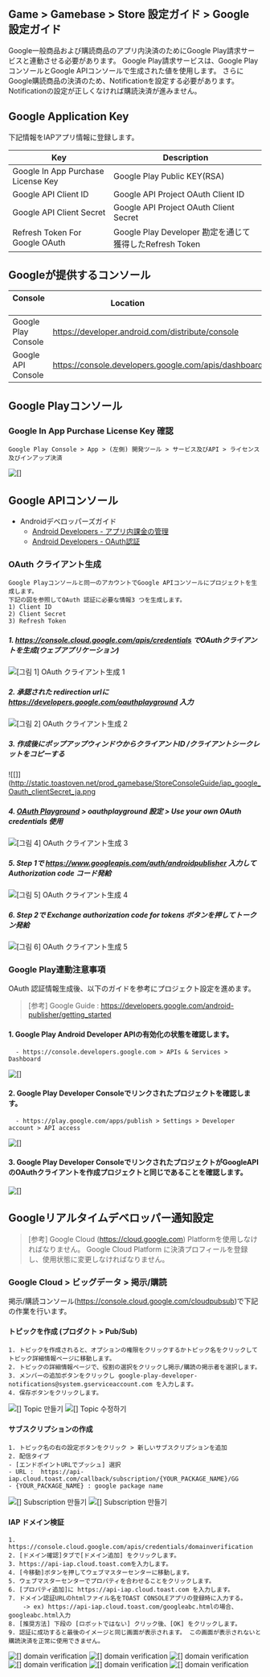 ## Game > Gamebase > Store 設定ガイド > Google 設定ガイド

Google一般商品および購読商品のアプリ内決済のためにGoogle Play請求サービスと連動させる必要があります。
Google Play請求サービスは、Google PlayコンソールとGoogle APIコンソールで生成された値を使用します。
さらにGoogle購読商品の決済のため、Notificationを設定する必要があります。
Notificationの設定が正しくなければ購読決済が進みません。

## Google Application Key
下記情報をIAPアプリ情報に登録します。

| Key | Description                                             |
| ---------------------------------- | ---------------------------------------------- |
| Google In App Purchase License Key | Google Play Public KEY(RSA)       |
| Google API Client ID               | Google API Project OAuth Client ID            |
| Google API Client Secret           | Google API Project OAuth Client Secret        |
| Refresh Token For Google OAuth     | Google Play Developer 勘定を通じて獲得したRefresh Token |

## Googleが提供するコンソール
| Console        | Location                              |
| -------------- | ------------------------------- |
| Google Play Console | https://developer.android.com/distribute/console |
| Google API Console | https://console.developers.google.com/apis/dashboard |

## Google Playコンソール

### Google In App Purchase License Key 確認
```
Google Play Console > App > (左側) 開発ツール > サービス及びAPI > ライセンス及びインアップ決済
```
![[]](http://static.toastoven.net/prod_gamebase/StoreConsoleGuide/iap_google_license_ja.png)

## Google APIコンソール

* Androidデベロッパーズガイド
	* [Android Developers - アプリ内課金の管理](http://developer.android.com/google/play/billing/billing_admin.html)
	* [Android Developers - OAuth認証](https://developers.google.com/identity/protocols/OAuth2WebServer)

### OAuth クライアント生成
```
Google Playコンソールと同一のアカウントでGoogle APIコンソールにプロジェクトを生成します。
下記の図を参照してOAuth 認証に必要な情報3 つを生成します。
1) Client ID  
2) Client Secret  
3) Refresh Token  
```

##### 1. https://console.cloud.google.com/apis/credentials でOAuthクライアントを生成(ウェブアプリケーション)
![[그림 1] OAuth クライアント生成 1](http://static.toastoven.net/prod_gamebase/StoreConsoleGuide/iap_google_credentials_ja.png)

##### 2. 承認された redirection urlに https://developers.google.com/oauthplayground 入力
![[그림 2] OAuth クライアント生成 2](http://static.toastoven.net/prod_gamebase/StoreConsoleGuide/iap_google_Oauth_ja.png)

##### 3. 作成後にポップアップウィンドウからクライアントID /クライアントシークレットをコピーする
![[]](http://static.toastoven.net/prod_gamebase/StoreConsoleGuide/iap_google_Oauth_clientSecret_ja.png

##### 4. [OAuth Playground](https://developers.google.com/oauthplayground/) > oauthplayground 設定 > Use your own OAuth credentials 使用
![[그림 4] OAuth クライアント生成 3](http://static.toastoven.net/prod_gamebase/StoreConsoleGuide/iap_g_03.png)


##### 5. Step 1で https://www.googleapis.com/auth/androidpublisher 入力して Authorization code コード発給
![[그림 5] OAuth クライアント生成 4](http://static.toastoven.net/prod_gamebase/StoreConsoleGuide/iap_g_04.png)


##### 6. Step 2で Exchange authorization code for tokens ボタンを押してトークン発給
![[그림 6] OAuth クライアント生成 5](http://static.toastoven.net/prod_gamebase/StoreConsoleGuide/iap_g_05.png)


### Google Play連動注意事項

OAuth 認証情報生成後、以下のガイドを参考にプロジェクト設定を進めます。

> [参考]
> Google Guide : https://developers.google.com/android-publisher/getting_started

#### 1. Google Play Android Developer APIの有効化の状態を確認します。

```
  - https://console.developers.google.com > APIs & Services > Dashboard
```
![[]](http://static.toastoven.net/prod_gamebase/StoreConsoleGuide/iap-console-google-console-1.png)


#### 2. Google Play Developer Consoleでリンクされたプロジェクトを確認します。
 
```
  - https://play.google.com/apps/publish > Settings > Developer account > API access
```
![[]](http://static.toastoven.net/prod_gamebase/StoreConsoleGuide/iap-console-google-console-2.png)

#### 3. Google Play Developer ConsoleでリンクされたプロジェクトがGoogleAPIのOAuthクライアントを作成プロジェクトと同じであることを確認します。
![[]](http://static.toastoven.net/prod_gamebase/StoreConsoleGuide/iap_google_linked_ja.png)

## Googleリアルタイムデベロッパー通知設定

> [参考]
> Google Cloud (https://cloud.google.com) Platformを使用しなければなりません。
> Google Cloud Platform に決済プロフィールを登録し、使用状態に変更しなければなりません。


### Google Cloud > ビッグデータ > 掲示/購読

掲示/購読コンソール(https://console.cloud.google.com/cloudpubsub)で下記の作業を行います。

#### トピックを作成 (プロダクト > Pub/Sub)

```
1. トピックを作成されると、オプションの権限をクリックするかトピック名をクリックしてトピック詳細情報ページに移動します。
2. トピックの詳細情報ページで、役割の選択をクリックし掲示/購読の掲示者を選択します。
3. メンバーの追加ボタンをクリックし google-play-developer-notifications@system.gserviceaccount.com を入力します。
4. 保存ボタンをクリックします。
```
![[] Topic 만들기](http://static.toastoven.net/prod_gamebase/StoreConsoleGuide/iap_google_createTopic_ja.png)
![[] Topic 수정하기](http://static.toastoven.net/prod_gamebase/StoreConsoleGuide/iap_google_create_subscription_ja.png)

#### サブスクリプションの作成
```
1. トピック名の右の設定ボタンをクリック > 新しいサブスクリプションを追加 
2. 配信タイプ
- [エンドポイントURLでプッシュ] 選択
- URL :  https://api-iap.cloud.toast.com/callback/subscription/{YOUR_PACKAGE_NAME}/GG
- {YOUR_PACKAGE_NAME} : google package name
```
![[] Subscription 만들기](http://static.toastoven.net/prod_gamebase/StoreConsoleGuide/iap_google_new_subscirption_ja.png)
![[] Subscription 만들기](http://static.toastoven.net/prod_gamebase/StoreConsoleGuide/iap_google_create_subscription_ja.png)


#### IAP ドメイン検証

```
1. https://console.cloud.google.com/apis/credentials/domainverification
2. [ドメイン確認]タブで[ドメイン追加] をクリックします。
3. https://api-iap.cloud.toast.comを入力します。
4. [今移動]ボタンを押してウェブマスターセンターに移動します。
5. ウェブマスターセンターでプロパティを合わせることをクリックします。
6. [プロパティ追加]に https://api-iap.cloud.toast.com を入力します。
7. ドメイン認証URLのhtmlファイル名をTOAST CONSOLEアプリの登録時に入力する。
    -> ex) https://api-iap.cloud.toast.com/googleabc.htmlの場合、googleabc.html入力
8. [推奨方法] 下段の [ロボットではない] クリック後、[OK] をクリックします。
9. 認証に成功すると最後のイメージと同じ画面が表示されます。 この画面が表示されないと購読決済を正常に使用できません。
```

![[] domain verification](http://static.toastoven.net/prod_gamebase/StoreConsoleGuide/iap-console-domain-verification_ja_1.png)
![[] domain verification](http://static.toastoven.net/prod_gamebase/StoreConsoleGuide/iap_google_add_domain_ja.png)
![[] domain verification](http://static.toastoven.net/prod_gamebase/StoreConsoleGuide/iap-console-domain-verification_ja_3.png)
![[] domain verification](http://static.toastoven.net/prod_gamebase/StoreConsoleGuide/google_domain_auth.png)
![[] domain verification](http://static.toastoven.net/prod_gamebase/StoreConsoleGuide/iap-console-domain-verification_ja_4.png)
![[] domain verification](http://static.toastoven.net/prod_gamebase/StoreConsoleGuide/iap-console-domain-verification_ja_5.png)
